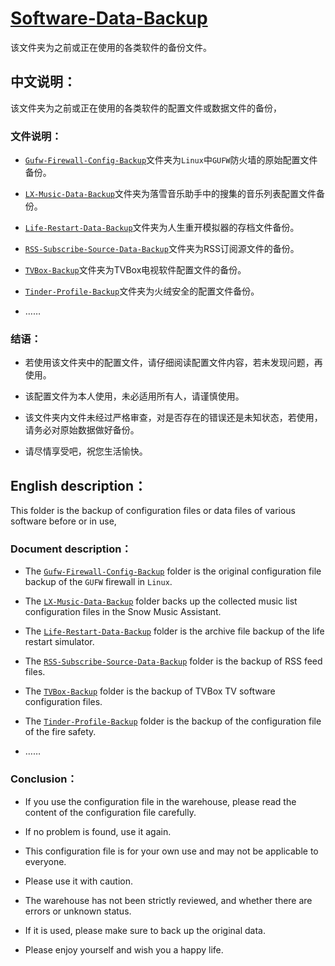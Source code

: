 # [Software-Data-Backup](https://github.com/jidro/backup-files/tree/master/Software-Data-Backup "Software-Data-Backup")

该文件夹为之前或正在使用的各类软件的备份文件。

## 中文说明：

该文件夹为之前或正在使用的各类软件的配置文件或数据文件的备份，

### 文件说明：

- [`Gufw-Firewall-Config-Backup`](https://github.com/jidro/backup-files/tree/master/Software-Data-Backup/Gufw-Firewall-Config-Backup "Gufw-Firewall-Config-Backup")文件夹为`Linux`中`GUFW`防火墙的原始配置文件备份。

- [`LX-Music-Data-Backup`](https://github.com/jidro/backup-files/tree/master/Software-Data-Backup/LX-Music-Data-Backup "LX-Music-Data-Backup")文件夹为落雪音乐助手中的搜集的音乐列表配置文件备份。

- [`Life-Restart-Data-Backup`](https://github.com/jidro/backup-files/tree/master/Software-Data-Backup/Life-Restart-Data-Backup "Life-Restart-Data-Backup")文件夹为人生重开模拟器的存档文件备份。

- [`RSS-Subscribe-Source-Data-Backup`](https://github.com/jidro/backup-files/tree/master/Software-Data-Backup/RSS-Subscribe-Source-Data-Backup "RSS-Subscribe-Source-Data-Backup")文件夹为RSS订阅源文件的备份。

- [`TVBox-Backup`](https://github.com/jidro/backup-files/tree/master/Software-Data-Backup/TVBox-Backup "TVBox-Backup")文件夹为TVBox电视软件配置文件的备份。

- [`Tinder-Profile-Backup`](https://github.com/jidro/backup-files/tree/master/Software-Data-Backup/Tinder-Profile-Backup "Tinder-Profile-Backup")文件夹为火绒安全的配置文件备份。

- ……

### 结语：

- 若使用该文件夹中的配置文件，请仔细阅读配置文件内容，若未发现问题，再使用。

- 该配置文件为本人使用，未必适用所有人，请谨慎使用。

- 该文件夹内文件未经过严格审查，对是否存在的错误还是未知状态，若使用，请务必对原始数据做好备份。

- 请尽情享受吧，祝您生活愉快。

## English description：

This folder is the backup of configuration files or data files of various software before or in use,

### Document description：

- The [`Gufw-Firewall-Config-Backup`](https://github.com/jidro/backup-files/tree/master/Software-Data-Backup/Gufw-Firewall-Config-Backup "Gufw-Firewall-Config-Backup") folder is the original configuration file backup of the `GUFW` firewall in `Linux`.

- The [`LX-Music-Data-Backup`](https://github.com/jidro/backup-files/tree/master/Software-Data-Backup/LX-Music-Data-Backup "LX-Music-Data-Backup") folder backs up the collected music list configuration files in the Snow Music Assistant.

- The [`Life-Restart-Data-Backup`](https://github.com/jidro/backup-files/tree/master/Software-Data-Backup/Life-Restart-Data-Backup "Life-Restart-Data-Backup") folder is the archive file backup of the life restart simulator.

- The [`RSS-Subscribe-Source-Data-Backup`](https://github.com/jidro/backup-files/tree/master/Software-Data-Backup/RSS-Subscribe-Source-Data-Backup "RSS-Subscribe-Source-Data-Backup") folder is the backup of RSS feed files.

- The [`TVBox-Backup`](https://github.com/jidro/backup-files/tree/master/Software-Data-Backup/TVBox-Backup "TVBox-Backup") folder is the backup of TVBox TV software configuration files.

- The [`Tinder-Profile-Backup`](https://github.com/jidro/backup-files/tree/master/Software-Data-Backup/Tinder-Profile-Backup "Tinder-Profile-Backup") folder is the backup of the configuration file of the fire safety.

- ……

### Conclusion：

- If you use the configuration file in the warehouse, please read the content of the configuration file carefully.

- If no problem is found, use it again.

- This configuration file is for your own use and may not be applicable to everyone.

- Please use it with caution.

- The warehouse has not been strictly reviewed, and whether there are errors or unknown status.

- If it is used, please make sure to back up the original data.

- Please enjoy yourself and wish you a happy life.
